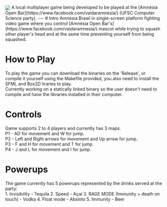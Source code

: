 <img src="https://i.imgur.com/ACNPePl.png" align="center">  
A local multiplayer game being developed to be played at the [Amnésia Open Bar](https://www.facebook.com/vaidaramnesia/) (UFSC Computer Science party).  
---
# Intro  
Amnesia Brawl in single-screen platform fighting video game where you control [Amnésia Open Bar's](https://www.facebook.com/vaidaramnesia/) mascot while trying to squash other player's head and at the same time preventing yourself from being squashed.  

# How to Play  
To play the game you can download the binaries on the 'Release', or compile it yourself using the Makefile provided, you also need to install the SFML and Box2D liraries to play.  
Currently working on a statically linked binary so the user doesn't need to compile and have the libraries installed in their computer.  

# Controls
Game supports 2 to 4 players and currently has 3 maps.  
P1 - AD for movement and W for jump.  
P2 - Left and Right arrows for movement and Up arrow for jump.  
P3 - F and H for movement and T for jump.  
P4 - J and L for movement and I for jump.

# Powerups  
The game currently has 5 powerups represented by the drinks served at the party:  
    1.  Invisibility - Tequila
    2.  Speed - Açaí
    3.  RAGE MODE (Immunity + death on touch) - Vodka
    4.  Float mode - Absinto
    5.  Immunity - Beer
